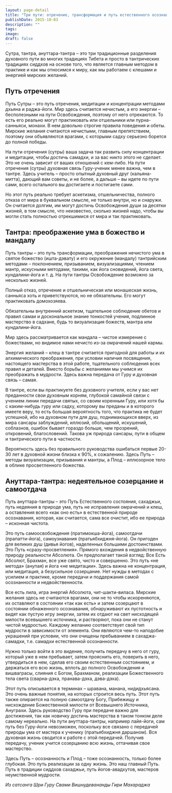 ```yaml
---
layout: page-detail
title: "Три пути: отречение, трансформация и путь естественного осознавания"
publishDate: 2015-10-03
description: ""
tags: 
image: 
draft: false
---
```


Сутра, тантра, ануттара-тантра – это три традиционные разделения духовного пути во многих традициях Тибета и просто в тантрических традициях сиддхов на основе того, что является главным методом в практике и как мы относимся к миру, как мы работаем с клешами и энергией мирских желаний.

## Путь отречения

Путь Сутры – это путь отречения, медитации и концентрации методами дхьяна и раджа-йоги. Мир здесь считается нечистым, а его энергии – бесполезными на пути Освобождения, поэтому от него отрекаются. То есть его реально могут практиковать или отшельники или пурна-санньяси, монахи. В нем довольно строгие правила поведения и обеты. Мирские желания считаются нечистыми, главным препятствием, поэтому они объявляются врагами, с которыми садху серьезно борется до полной победы. 

На пути отречения (сутры) ваша задача так развить силу концентрации и медитации, чтобы достичь самадхи, и за вас никто этого не сделает. Это не очень зависит от ваших отношений с кем-либо. На пути отречения (сутры) духовная связь Гуру-ученик менее важна, чем в тантре. Здесь учитель – просто опытный духовный друг (кальяна-митта), дающий вам советы, и не более, а дальше – вы идете по пути сами, всего остального вы достигаете и постигаете сами.

Но этот путь реально требует аскетизма, отшельничества, полного отказа от мира в буквальном смысле, не только внутри, но и снаружи. Он считается долгим, им могут достичь Освобождения души за десятки жизней, в том смысле, что неизвестно, сколько жизней надо, чтобы вы могли стать полностью отрекшимися от мира и так практиковать.

## Тантра: преображение ума в божество и мандалу

Путь тантры – это путь трансформации, преображения нечистого ума в святое божество (ишта-дэвату) и его окружение (мандалу) тантрийским методами – поклонением, призыванием, визуализациями, чтением мантр, искусными методами, такими, как йога сновидений, йога света, кундалини-йога и т. д. На пути тантры Освобождение возможно за несколько жизней.

Полный отказ, отречение и отшельническая или монашеская жизнь, санньяса хоть и приветствуются, но не обязательны. Его могут практиковать домохозяева. 

Обязательны внутренний аскетизм, тщательное соблюдение обетов и правил самаи и доскональное знание тонкостей учения, подлинное мастерство в садхане, будь то визуализация божеств, мантра или кундалини-йога.

Мир здесь рассматривается как мандала – чистое измерение с божествами, но видимое нами нечисто из-за омрачений нашей кармы.

Энергия желаний – клеш в тантре считается пригодной для работы и их алхимического преображения, при условии наличия посвящения, настоящего мастерства в этой работе, тщательного соблюдения всех правил и деталей. Вместо борьбы с желаниями мы учимся их преображать в мудрости. Здесь важна передача от Гуру и духовная связь – самая.

В тантре, если вы практикуете без духовного учителя, если у вас нет преданности свои духовным корням, глубокой самайной связи с учением линии передачи святых, со своим коренным Гуру, или хотя бы с каким-нибудь гуру или садху, которому вы преданы и в которого имеете веру, то есть большая вероятность того, что практика не будет успешной, ибо на духовном пути для душ, поднимающихся вверх, из мира сансары заблуждений, иллюзий, обольщений, искушений, соблазнов, ошибок бывает гораздо больше, чем прозрений, откровений, благословений. Такова уж природа сансары, пути в общем и тантрического пути в частности.

Вероятность здесь без правильного руководства ошибаться первые 20-30 лет в духовной жизни близка к 90%, к сожалению. Здесь Путь – методы визуализации, призывания и мантры, а Плод – иллюзорное тело в облике просветленного божества.

## Ануттара-тантра: недеятельное созерцание и самоотдача

Путь ануттара-тантры – это Путь Естественного состояния, сахаджьи, путь недеяния в природе ума, путь не исправления омрачений и клеш, а оставления всего «как оно есть» в естественной природе осознавания, которая, как считается, сама все очистит, ибо ее природа – исконная чистота.

Это путь самоосвобождения (пратимокша-йога), самоотдачи (прапатти-йога), самоузнавания (пратьябхиджня-йога). Он пригоден для великих душ (дивья йогов), наделенных большими достоинствами. Это Путь «сразу-просветления». Прямого вхождения в недвойственную природу реальности Абсолюта. Он предполагает такой взгляд: Все Есть Абсолют, Брахман, все уже свято, чисто и совершенно. Это путь «не метода» (анупая) и йога «не медитации». Здесь важна не концентрация, или медитация, а безусильное созерцание. Нет нужды в методах с усилием и практике, кроме передачи и поддержания самой осознанности и недвойственности.

Все есть лила, игра энергий Абсолюта, чит-шакти-виласа. Мирские желания здесь не считаются врагами, они не то чтобы искореняются, их оставляют в состоянии «так как есть» и затем созерцают в состоянии обнаженного осознавания, обнаруживают их пустотность и видят как пустую игру энергии, затем их отдают на свет нисходящей милости всевышнего источника, и растворяют, пока они не станут чистой мудростью. Каждому желанию соответствует свой тип мудрости в зависимости от элемента. Они являются чем-то наподобие украшений при условии, что они очищены пребыванием в сахаджа-самадхи, т.е. самадхи естественной осознанности.

Нужно только войти в это видение, получить передачу в него от гуру, который уже в нем пребывает, затем прояснить его, поверить в него, утвердиться в нем, сделав его своим естественным состоянием, и держаться его всю жизнь, вплоть до полного Освобождения и вишваграсы, слияния с Богом, Брахманом, реализации Божественного тела света (сварна-дэха, пранава-дэха, дэва-дэха).

Этот путь описывается в терминах – шравана, манана, нидидхьясана. Это очень важные понятия, на которых строится весь путь. Этот путь также опирается на полную самоотдачу Богу, Прибежищу и нисхождение Божественной милости от Всевышнего Источника, Ануграхи. Здесь руководство Гуру при передаче важно для достижения, так как новичку достичь мастерства в таком тонком деле самому нереально. На пути ануттара-тантры, например лайя-йоги, сам путь без Гуру-йоги невозможен, поскольку все связано с передачей природы ума от мастера к ученику (пратьябхиджня даршаном). Вся духовная жизнь сводится к работе с этой передачей. Получив передачу, ученик учится созерцанию всю жизнь, оттачивая свое мастерство.

Здесь Путь – осознанность и Плод – тоже осознанность, только более глубокая. Это путь реализации за одну жизнь. Это наш главный Путь. Путь в традиции сиддхов сахаджьи, путь йогов-авадхутов, мастеров неумственной мудрости.

*Из сатсанга Шри Гуру Свами Вишнудевананды Гири Махараджа*